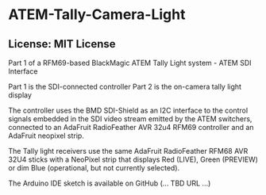 # ATEM-Tally-Camera-Light
## License: MIT License

Part 1 of a RFM69-based BlackMagic ATEM Tally Light system - ATEM SDI Interface

Part 1 is the SDI-connected controller
Part 2 is the on-camera tally light display

The controller uses the BMD SDI-Shield as an I2C interface to the control signals embedded in the SDI video stream emitted by the ATEM switchers, connected to an AdaFruit RadioFeather AVR 32u4 RFM69 controller and an AdaFruit neopixel strip.  

The Tally light receivers use the same AdaFruit RadioFeather RFM68 AVR 32U4 sticks with a NeoPixel strip that displays Red (LIVE), Green (PREVIEW) or dim Blue (operational, but not currently selected).

The Arduino IDE sketch is available on GitHub (... TBD URL ...)



